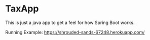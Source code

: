# TaxApp
This is just a java app to get a feel for how Spring Boot works.

Running Example: https://shrouded-sands-67248.herokuapp.com/

